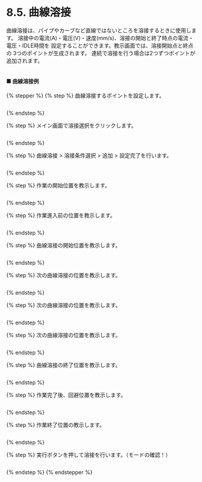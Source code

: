 # 8.5. 曲線溶接

曲線溶接は、パイプやカーブなど直線ではないところを溶接するときに使用します。
溶接中の電流(A)・電圧(V)・速度(mm/s)、溶接の開始と終了時点の電流・電圧・IDLE時間を
設定することができます。教示画面では、溶接開始点と終点の 3つのポイントが生成されます。
連続で溶接を行う場合は2つずつポイントが追加されます。

<figure><img src="../img/chapter8/section8.5.1.jpg" alt=""><figcaption></figcaption></figure>

#### ■ 曲線溶接例

{% stepper %}
{% step %}
曲線溶接するポイントを設定します。

<figure><img src="../img/chapter8/section8.5.2.jpg" alt=""><figcaption></figcaption></figure>
{% endstep %}

{% step %}
メイン画面で溶接選択をクリックします。

<figure><img src="../img/chapter8/section8.5.3.jpg" alt=""><figcaption></figcaption></figure>
{% endstep %}

{% step %}
曲線溶接 > 溶接条件選択 > 追加 > 設定完了を行います。

<figure><img src="../img/chapter8/section8.5.4.jpg" alt=""><figcaption></figcaption></figure>
{% endstep %}

{% step %}
作業の開始位置を教示します。

<figure><img src="../img/chapter8/section8.5.5.jpg" alt=""><figcaption></figcaption></figure>
{% endstep %}

{% step %}
作業進入前の位置を教示します。

<figure><img src="../img/chapter8/section8.5.6.jpg" alt=""><figcaption></figcaption></figure>
{% endstep %}

{% step %}
曲線溶接の開始位置を教示します。

<figure><img src="../img/chapter8/section8.5.7.jpg" alt=""><figcaption></figcaption></figure>
{% endstep %}

{% step %}
次の曲線溶接の位置を教示します。

<figure><img src="../img/chapter8/section8.5.8.jpg" alt=""><figcaption></figcaption></figure>
{% endstep %}

{% step %}
次の曲線溶接の位置を教示します。

<figure><img src="../img/chapter8/section8.5.9.jpg" alt=""><figcaption></figcaption></figure>
{% endstep %}

{% step %}
次の曲線溶接の位置を教示します。

<figure><img src="../img/chapter8/section8.5.10.jpg" alt=""><figcaption></figcaption></figure>
{% endstep %}

{% step %}
曲線溶接の終了位置を教示します。

<figure><img src="../img/chapter8/section8.5.11.jpg" alt=""><figcaption></figcaption></figure>
{% endstep %}

{% step %}
作業完了後、回避位置を教示します。

<figure><img src="../img/chapter8/section8.5.12.jpg" alt=""><figcaption></figcaption></figure>
{% endstep %}

{% step %}
作業終了位置の教示します。

<figure><img src="../img/chapter8/section8.5.13.jpg" alt=""><figcaption></figcaption></figure>
{% endstep %}

{% step %}
実行ボタンを押して溶接を行います。（モードの確認！）

<figure><img src="../img/chapter8/section8.5.14.jpg" alt=""><figcaption></figcaption></figure>
{% endstep %}
{% endstepper %}
